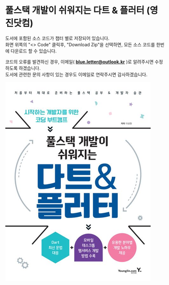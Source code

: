 # 풀스택 개발이 쉬워지는 다트 &amp; 플러터 (영진닷컴)

도서에 포함된 소스 코드가 챕터 별로 저장되어 있습니다.   
화면 위쪽의 "<> Code" 클릭후, "Download Zip"을 선택하면, 모든 소스 코드를 한번에 다운로드 할 수 있습니다.

코드의 오류를 발견하신 경우, 이메일( **blue.letter@outlook.kr** )로 알려주시면 수정하도록 하겠습니다.   
도서에 관련한 문의 사항이 있는 경우도 이메일로 연락주시면 감사하겠습니다.  

![BOOK TITLE](/BOOKTITLE/TITLE.jpeg)

 
